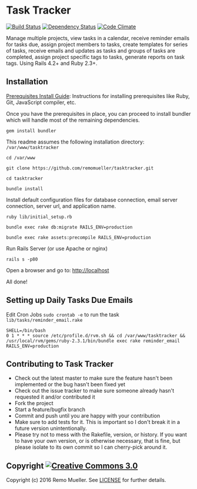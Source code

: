 # Task Tracker

[![Build Status](https://travis-ci.org/remomueller/tasktracker.svg?branch=master)](https://travis-ci.org/remomueller/tasktracker)
[![Dependency Status](https://gemnasium.com/remomueller/tasktracker.svg)](https://gemnasium.com/remomueller/tasktracker)
[![Code Climate](https://codeclimate.com/github/remomueller/tasktracker/badges/gpa.svg)](https://codeclimate.com/github/remomueller/tasktracker)

Manage multiple projects, view tasks in a calendar, receive reminder emails for tasks due, assign project members to
tasks, create templates for series of tasks, receive emails and updates as tasks and groups of tasks are completed,
assign project specific tags to tasks, generate reports on task tags. Using Rails 4.2+ and Ruby 2.3+.

## Installation

[Prerequisites Install Guide](https://github.com/remomueller/documentation): Instructions for installing prerequisites like Ruby, Git, JavaScript compiler, etc.

Once you have the prerequisites in place, you can proceed to install bundler which will handle most of the remaining dependencies.

```
gem install bundler
```

This readme assumes the following installation directory: `/var/www/tasktracker`

```
cd /var/www

git clone https://github.com/remomueller/tasktracker.git

cd tasktracker

bundle install
```

Install default configuration files for database connection, email server connection, server url, and application name.

```
ruby lib/initial_setup.rb

bundle exec rake db:migrate RAILS_ENV=production

bundle exec rake assets:precompile RAILS_ENV=production
```

Run Rails Server (or use Apache or nginx)

```
rails s -p80
```

Open a browser and go to: [http://localhost](http://localhost)

All done!

## Setting up Daily Tasks Due Emails

Edit Cron Jobs `sudo crontab -e` to run the task `lib/tasks/reminder_email.rake`

```
SHELL=/bin/bash
0 1 * * * source /etc/profile.d/rvm.sh && cd /var/www/tasktracker && /usr/local/rvm/gems/ruby-2.3.1/bin/bundle exec rake reminder_email RAILS_ENV=production
```

## Contributing to Task Tracker

- Check out the latest master to make sure the feature hasn't been implemented or the bug hasn't been fixed yet
- Check out the issue tracker to make sure someone already hasn't requested it and/or contributed it
- Fork the project
- Start a feature/bugfix branch
- Commit and push until you are happy with your contribution
- Make sure to add tests for it. This is important so I don't break it in a future version unintentionally.
- Please try not to mess with the Rakefile, version, or history. If you want to have your own version, or is otherwise necessary, that is fine, but please isolate to its own commit so I can cherry-pick around it.

## Copyright [![Creative Commons 3.0](http://i.creativecommons.org/l/by-nc-sa/3.0/80x15.png)](http://creativecommons.org/licenses/by-nc-sa/3.0)

Copyright (c) 2016 Remo Mueller. See [LICENSE](https://github.com/remomueller/tasktracker/blob/master/LICENSE) for further details.

